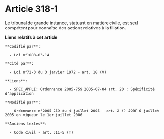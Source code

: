 # Article 318-1

Le tribunal de grande instance, statuant en matière civile, est seul compétent pour connaître des actions relatives à la
filiation.

**Liens relatifs à cet article**

	**Codifié par**:

	  - Loi n°1803-03-14

	**Cité par**:

	  - Loi n°72-3 du 3 janvier 1972 - art. 18 (V)

	**Liens**:

	  - SPEC_APPLI: Ordonnance 2005-759 2005-07-04 art. 20 : Spécificité d'application

	**Modifié par**:

	  - Ordonnance n°2005-759 du 4 juillet 2005 - art. 2 () JORF 6 juillet 2005 en vigueur le 1er juillet 2006

	**Anciens textes**:

	  - Code civil - art. 311-5 (T)
